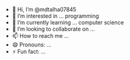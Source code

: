 - 👋 Hi, I’m @mdtalha07845
- 👀 I’m interested in ... programming 
- 🌱 I’m currently learning ... computer science 
- 💞️ I’m looking to collaborate on ...
- 📫 How to reach me ...
- 😄 Pronouns: ...
- ⚡ Fun fact: ...

<!---
mdtalha07845/mdtalha07845 is a ✨ special ✨ repository because its `README.md` (this file) appears on your GitHub profile.
You can click the Preview link to take a look at your changes.
--->

